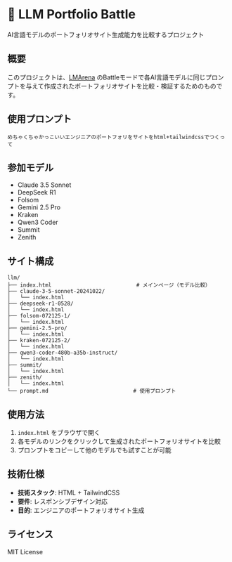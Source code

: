 # 🤖 LLM Portfolio Battle

AI言語モデルのポートフォリオサイト生成能力を比較するプロジェクト

## 概要

このプロジェクトは、[LMArena](https://lmarena.ai/) のBattleモードで各AI言語モデルに同じプロンプトを与えて作成されたポートフォリオサイトを比較・検証するためのものです。

## 使用プロンプト

```
めちゃくちゃかっこいいエンジニアのポートフォリをサイトをhtml+tailwindcssでつくって
```

## 参加モデル

- Claude 3.5 Sonnet
- DeepSeek R1
- Folsom
- Gemini 2.5 Pro
- Kraken
- Qwen3 Coder
- Summit
- Zenith

## サイト構成

```
llm/
├── index.html                           # メインページ（モデル比較）
├── claude-3-5-sonnet-20241022/
│   └── index.html
├── deepseek-r1-0528/
│   └── index.html
├── folsom-072125-1/
│   └── index.html
├── gemini-2.5-pro/
│   └── index.html
├── kraken-072125-2/
│   └── index.html
├── qwen3-coder-480b-a35b-instruct/
│   └── index.html
├── summit/
│   └── index.html
├── zenith/
│   └── index.html
└── prompt.md                           # 使用プロンプト
```

## 使用方法

1. `index.html` をブラウザで開く
2. 各モデルのリンクをクリックして生成されたポートフォリオサイトを比較
3. プロンプトをコピーして他のモデルでも試すことが可能

## 技術仕様

- **技術スタック**: HTML + TailwindCSS
- **要件**: レスポンシブデザイン対応
- **目的**: エンジニアのポートフォリオサイト生成

## ライセンス

MIT License